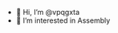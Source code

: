 - 👋 Hi, I’m @vpqgxta
- 👀 I’m interested in Assembly

<!---
vpqgxta/vpqgxta is a ✨ special ✨ repository because its `README.md` (this file) appears on your GitHub profile.
You can click the Preview link to take a look at your changes.
--->
